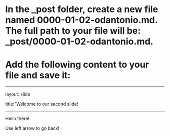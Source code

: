 # In the _post folder, create a new file named 0000-01-02-odantonio.md. The full path to your file will be: _post/0000-01-02-odantonio.md.
# Add the following content to your file and save it:
----

layout: slide

title:"Welcome to our second slide!

---

Hello there!

Use left arrow to go back!